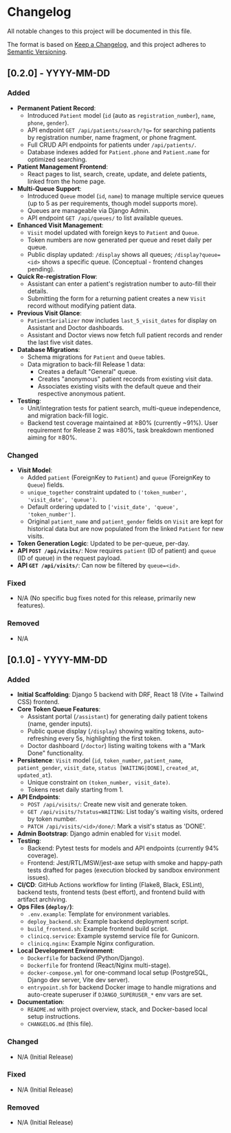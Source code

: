 # Changelog

All notable changes to this project will be documented in this file.

The format is based on [Keep a Changelog](https://keepachangelog.com/en/1.0.0/),
and this project adheres to [Semantic Versioning](https://semver.org/spec/v2.0.0.html).

## [0.2.0] - YYYY-MM-DD <!-- Replace with actual release date for v0.2.0 -->

### Added

*   **Permanent Patient Record**:
    *   Introduced `Patient` model (`id` (auto as `registration_number`), `name`, `phone`, `gender`).
    *   API endpoint `GET /api/patients/search/?q=` for searching patients by registration number, name fragment, or phone fragment.
    *   Full CRUD API endpoints for patients under `/api/patients/`.
    *   Database indexes added for `Patient.phone` and `Patient.name` for optimized searching.
*   **Patient Management Frontend**:
    *   React pages to list, search, create, update, and delete patients, linked from the home page.
*   **Multi-Queue Support**:
    *   Introduced `Queue` model (`id`, `name`) to manage multiple service queues (up to 5 as per requirements, though model supports more).
    *   Queues are manageable via Django Admin.
    *   API endpoint `GET /api/queues/` to list available queues.
*   **Enhanced Visit Management**:
    *   `Visit` model updated with foreign keys to `Patient` and `Queue`.
    *   Token numbers are now generated per queue and reset daily per queue.
    *   Public display updated: `/display` shows all queues; `/display?queue=<id>` shows a specific queue. (Conceptual - frontend changes pending).
*   **Quick Re-registration Flow**:
    *   Assistant can enter a patient's registration number to auto-fill their details.
    *   Submitting the form for a returning patient creates a new `Visit` record without modifying patient data.
*   **Previous Visit Glance**:
    *   `PatientSerializer` now includes `last_5_visit_dates` for display on Assistant and Doctor dashboards.
    *   Assistant and Doctor views now fetch full patient records and render the last five visit dates.
*   **Database Migrations**:
    *   Schema migrations for `Patient` and `Queue` tables.
    *   Data migration to back-fill Release 1 data:
        *   Creates a default "General" queue.
        *   Creates "anonymous" patient records from existing visit data.
        *   Associates existing visits with the default queue and their respective anonymous patient.
*   **Testing**:
    *   Unit/integration tests for patient search, multi-queue independence, and migration back-fill logic.
    *   Backend test coverage maintained at ≥80% (currently ~91%). User requirement for Release 2 was ≥80%, task breakdown mentioned aiming for ≥80%.

### Changed

*   **Visit Model**:
    *   Added `patient` (ForeignKey to `Patient`) and `queue` (ForeignKey to `Queue`) fields.
    *   `unique_together` constraint updated to `('token_number', 'visit_date', 'queue')`.
    *   Default ordering updated to `['visit_date', 'queue', 'token_number']`.
    *   Original `patient_name` and `patient_gender` fields on `Visit` are kept for historical data but are now populated from the linked `Patient` for new visits.
*   **Token Generation Logic**: Updated to be per-queue, per-day.
*   **API `POST /api/visits/`**: Now requires `patient` (ID of patient) and `queue` (ID of queue) in the request payload.
*   **API `GET /api/visits/`**: Can now be filtered by `queue=<id>`.

### Fixed

*   N/A (No specific bug fixes noted for this release, primarily new features).

### Removed

*   N/A

## [0.1.0] - YYYY-MM-DD <!-- Replace with actual release date -->

### Added

*   **Initial Scaffolding**: Django 5 backend with DRF, React 18 (Vite + Tailwind CSS) frontend.
*   **Core Token Queue Features**:
    *   Assistant portal (`/assistant`) for generating daily patient tokens (name, gender inputs).
    *   Public queue display (`/display`) showing waiting tokens, auto-refreshing every 5s, highlighting the first token.
    *   Doctor dashboard (`/doctor`) listing waiting tokens with a "Mark Done" functionality.
*   **Persistence**: `Visit` model (`id`, `token_number`, `patient_name`, `patient_gender`, `visit_date`, `status [WAITING|DONE]`, `created_at`, `updated_at`).
    *   Unique constraint on `(token_number, visit_date)`.
    *   Tokens reset daily starting from 1.
*   **API Endpoints**:
    *   `POST /api/visits/`: Create new visit and generate token.
    *   `GET /api/visits/?status=WAITING`: List today's waiting visits, ordered by token number.
    *   `PATCH /api/visits/<id>/done/`: Mark a visit's status as 'DONE'.
*   **Admin Bootstrap**: Django admin enabled for `Visit` model.
*   **Testing**:
    *   Backend: Pytest tests for models and API endpoints (currently 94% coverage).
    *   Frontend: Jest/RTL/MSW/jest-axe setup with smoke and happy-path tests drafted for pages (execution blocked by sandbox environment issues).
*   **CI/CD**: GitHub Actions workflow for linting (Flake8, Black, ESLint), backend tests, frontend tests (best effort), and frontend build with artifact archiving.
*   **Ops Files (`deploy/`)**:
    *   `.env.example`: Template for environment variables.
    *   `deploy_backend.sh`: Example backend deployment script.
    *   `build_frontend.sh`: Example frontend build script.
    *   `clinicq.service`: Example systemd service file for Gunicorn.
    *   `clinicq.nginx`: Example Nginx configuration.
*   **Local Development Environment**:
    *   `Dockerfile` for backend (Python/Django).
    *   `Dockerfile` for frontend (React/Nginx multi-stage).
    *   `docker-compose.yml` for one-command local setup (PostgreSQL, Django dev server, Vite dev server).
    *   `entrypoint.sh` for backend Docker image to handle migrations and auto-create superuser if `DJANGO_SUPERUSER_*` env vars are set.
*   **Documentation**:
    *   `README.md` with project overview, stack, and Docker-based local setup instructions.
    *   `CHANGELOG.md` (this file).

### Changed

*   N/A (Initial Release)

### Fixed

*   N/A (Initial Release)

### Removed

*   N/A (Initial Release)
```

